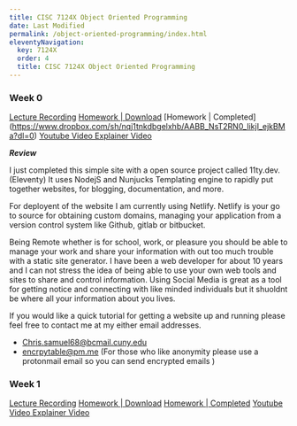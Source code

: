 ```yaml
---
title: CISC 7124X Object Oriented Programming
date: Last Modified 
permalink: /object-oriented-programming/index.html
eleventyNavigation:
  key: 7124X
  order: 4
  title: CISC 7124X Object Oriented Programming
---
```


### Week 0

[Lecture Recording](https://youtu.be/MRA73wR9hgI)
[Homework | Download](http://www.sci.brooklyn.cuny.edu/~zhou/teaching/cis7512/hw1.pdf)
[Homework | Completed] (https://www.dropbox.com/sh/nqj1tnkdbgelxhb/AABB_NsT2RN0_IikjI_ejkBMa?dl=0)
[Youtube Video Explainer Video]()

***Review***  

I just completed this simple site with a open source project 
called 11ty.dev. (Eleventy) It uses NodejS and Nunjucks Templating engine to rapidly put together websites, for blogging, documentation, and more. 

For deployent of the website I am currently using Netlify. Netlify is your go to source for obtaining custom domains, managing your application from a version control system like Github, gitlab or bitbucket.

 Being Remote whether is for school, work, or pleasure you should be able to manage your work and share your information with out too much trouble with a static site generator. I have been a web developer for about 10 years and I can not stress the idea of being able to use your own web tools and sites to share and control information. Using Social Media is great as a tool for getting notice and connecting with like minded individuals but it shuoldnt be where all your information about you lives.

 If you would like a quick tutorial for getting a website up and running please feel free to contact me at  my either email addresses.

- Chris.samuel68@bcmail.cuny.edu 
- encrpytable@pm.me (For those who like anonymity please use a protonmail email so you can send encrypted emails ) 

### Week 1

[Lecture Recording](https://youtu.be/MRA73wR9hgI)
[Homework | Download]()
[Homework | Completed]( https://www.dropbox.com/sh/nqj1tnkdbgelxhb/AABB_NsT2RN0_IikjI_ejkBMa?dl=0)
[Youtube Video Explainer Video]()



